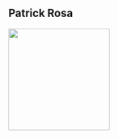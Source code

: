 <h2> Patrick Rosa</h2> <img src="https://user-images.githubusercontent.com/91095083/208327733-af39bbfa-1adf-4ffb-874e-5572011e582a.png" style="float:left;width:200px""> 
